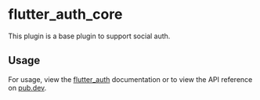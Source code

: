 # flutter_auth_core

This plugin is a base plugin to support social auth.

## Usage

For usage, view the [flutter_auth](https://stacktiger.github.io/flutter_auth) documentation  or to view the API reference on [pub.dev](https://pub.dev/documentation/flutter_auth_core).
